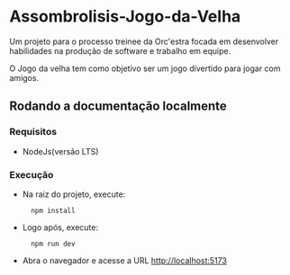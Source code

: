 # Assombrolisis-Jogo-da-Velha

Um projeto para o processo treinee da Orc'estra focada em desenvolver habilidades na produção de software e trabalho em equipe.

O Jogo da velha tem como objetivo ser um jogo divertido para jogar com amigos.
## Rodando a documentação localmente

### Requisitos

- NodeJs(versão LTS) 

### Execução

- Na raiz do projeto, execute:

        npm install

- Logo após, execute:

        npm run dev
  
- Abra o navegador e acesse a URL <a href="http://localhost:5173"> http://localhost:5173 </a>

